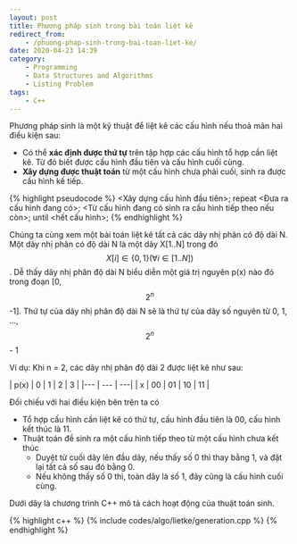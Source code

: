 ```yaml
---
layout: post
title: Phương pháp sinh trong bài toán liệt kê
redirect_from:
    - /phuong-phap-sinh-trong-bai-toan-liet-ke/
date: 2020-04-23 14:39
category:
    - Programming
    - Data Structures and Algorithms
    - Listing Problem
tags:
    - C++
---
```

Phương pháp sinh là một kỹ thuật để liệt kê các cấu hình nếu thoả mãn
hai điều kiện sau:
* Có thể **xác định được thứ tự** trên tập hợp các cấu hình tổ hợp cần liệt kê.
Từ đó biết được cấu hình đầu tiên và cấu hình cuối cùng.
* **Xây dựng được thuật toán** từ một cấu hình chưa phải cuối, sinh ra được cấu hình kế tiếp.

{% highlight pseudocode %}
<Xây dựng cấu hình đầu tiên>;
repeat
    <Đưa ra cấu hình đang có>;
    <Từ cấu hình đang có sinh ra cấu hình tiếp theo nếu còn>;
until <hết cấu hình>;
{% endhighlight %}

Chúng ta cùng xem một bài toán liệt kê tất cả các dãy nhị phân có độ dài N.
Một dãy nhị phân có độ dài N là một dãy X[1..N] trong đó $$X[i] \in \{0,1\} (\forall i \in [1..N])$$. Dễ thấy dãy nhị phân độ dài N biểu diễn một giá trị nguyên p(x) nào đó trong đoạn [0, $$2^n$$ -1]. Thứ tự của dãy nhị phân độ dài N sẽ là thứ tự của dãy số nguyên từ 0, 1, ..., $$2^n$$ - 1

Ví dụ: Khi n = 2, các dãy nhị phân độ dài 2 được liệt kê như sau:

| p(x) | 0 | 1 | 2 | 3 |
|--- | --- | ---|
| x | 00 | 01 | 10 | 11 |

Đối chiếu với hai điều kiện bên trên ta có
* Tổ hợp cấu hình cần liệt kê có thứ tự, cấu hình đầu tiên là 00, cấu hình kết thúc là 11.
* Thuật toán đề sinh ra một cấu hình tiếp theo từ một cấu hình chưa kết thúc
    - Duyệt từ cuối dãy lên đầu dãy, nếu thấy số 0 thì thay bằng 1, và đặt lại tất cả số
    sau đó bằng 0.
    - Nếu không thấy số 0 thì, toàn dãy là số 1, đây cũng là cấu hình cuối cùng.

Dưới dây là chương trình C++ mô tả cách hoạt động của thuật toán sinh.

{% highlight c++ %}
{% include codes/algo/lietke/generation.cpp %}
{% endhighlight %}